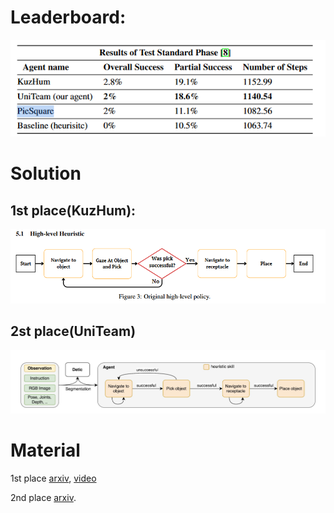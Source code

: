 # Leaderboard: 

![](./imgs/result.png)

# Solution
## 1st place(KuzHum):
![](./imgs/1st.png)

## 2st place(UniTeam)
![](./imgs/2nd.png)
# Material
1st place [arxiv](https://arxiv.org/pdf/2401.12048), [video](https://youtu.be/pUUMgMvF9B4)

2nd place [arxiv](https://arxiv.org/pdf/2312.08611v1).